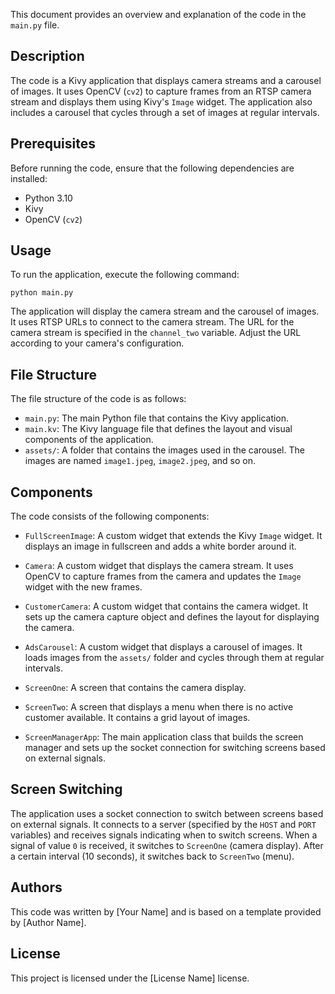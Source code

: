This document provides an overview and explanation of the code in the `main.py` file.

## Description

The code is a Kivy application that displays camera streams and a carousel of images. It uses OpenCV (`cv2`) to capture frames from an RTSP camera stream and displays them using Kivy's `Image` widget. The application also includes a carousel that cycles through a set of images at regular intervals.

## Prerequisites

Before running the code, ensure that the following dependencies are installed:

- Python 3.10
- Kivy
- OpenCV (`cv2`)

## Usage

To run the application, execute the following command:

```shell
python main.py
```

The application will display the camera stream and the carousel of images. It uses RTSP URLs to connect to the camera stream. The URL for the camera stream is specified in the `channel_two` variable. Adjust the URL according to your camera's configuration.

## File Structure

The file structure of the code is as follows:

- `main.py`: The main Python file that contains the Kivy application.
- `main.kv`: The Kivy language file that defines the layout and visual components of the application.
- `assets/`: A folder that contains the images used in the carousel. The images are named `image1.jpeg`, `image2.jpeg`, and so on.

## Components

The code consists of the following components:

- `FullScreenImage`: A custom widget that extends the Kivy `Image` widget. It displays an image in fullscreen and adds a white border around it.

- `Camera`: A custom widget that displays the camera stream. It uses OpenCV to capture frames from the camera and updates the `Image` widget with the new frames.

- `CustomerCamera`: A custom widget that contains the camera widget. It sets up the camera capture object and defines the layout for displaying the camera.

- `AdsCarousel`: A custom widget that displays a carousel of images. It loads images from the `assets/` folder and cycles through them at regular intervals.

- `ScreenOne`: A screen that contains the camera display.

- `ScreenTwo`: A screen that displays a menu when there is no active customer available. It contains a grid layout of images.

- `ScreenManagerApp`: The main application class that builds the screen manager and sets up the socket connection for switching screens based on external signals.

## Screen Switching

The application uses a socket connection to switch between screens based on external signals. It connects to a server (specified by the `HOST` and `PORT` variables) and receives signals indicating when to switch screens. When a signal of value `0` is received, it switches to `ScreenOne` (camera display). After a certain interval (10 seconds), it switches back to `ScreenTwo` (menu).

## Authors

This code was written by [Your Name] and is based on a template provided by [Author Name].

## License

This project is licensed under the [License Name] license.
